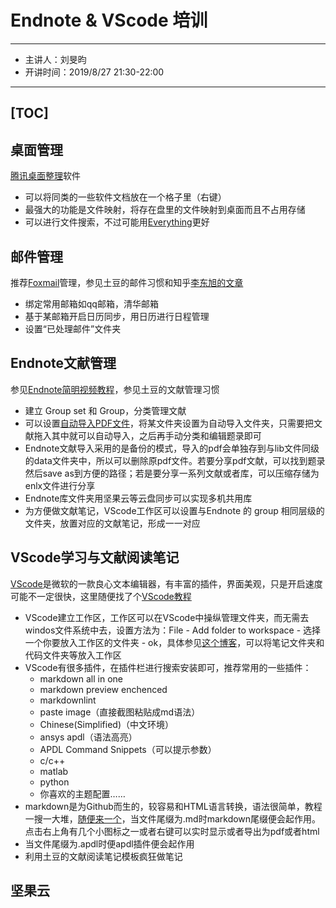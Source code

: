 # Endnote & VScode 培训

---
* 主讲人：刘旻昀
* 开讲时间：2019/8/27 21:30-22:00
---

[TOC]
---
## 桌面管理
[腾讯桌面整理](https://pc.qq.com/detail/5/detail_23125.html)软件
- 可以将同类的一些软件文档放在一个格子里（右键）
- 最强大的功能是文件映射，将存在盘里的文件映射到桌面而且不占用存储
- 可以进行文件搜索，不过可能用[Everything](https://www.voidtools.com/)更好


## 邮件管理
推荐[Foxmail](https://www.foxmail.com/)管理，参见土豆的邮件习惯和知乎[李东旭的文章](https://www.zhihu.com/question/19600890/answer/48234606)
- 绑定常用邮箱如qq邮箱，清华邮箱
- 基于某邮箱开启日历同步，用日历进行日程管理
- 设置“已处理邮件”文件夹

## Endnote文献管理
参见[Endnote简明视频教程](https://pan.baidu.com/s/1PnB1g-NF8ptiUtg5JxzsjQ)，参见土豆的文献管理习惯
- 建立 Group set 和 Group，分类管理文献
- 可以设置[自动导入PDF文件](https://jingyan.baidu.com/article/3c343ff7a5ef580d377963f8.html)，将某文件夹设置为自动导入文件夹，只需要把文献拖入其中就可以自动导入，之后再手动分类和编辑题录即可
- Endnote文献导入采用的是备份的模式，导入的pdf会单独存到与lib文件同级的data文件夹中，所以可以删除原pdf文件。若要分享pdf文献，可以找到题录然后save as到方便的路径；若是要分享一系列文献或者库，可以压缩存储为enlx文件进行分享
- Endnote库文件夹用坚果云等云盘同步可以实现多机共用库
- 为方便做文献笔记，VScode工作区可以设置与Endnote 的 group 相同层级的文件夹，放置对应的文献笔记，形成一一对应

## VScode学习与文献阅读笔记
[VScode](https://code.visualstudio.com/)是微软的一款良心文本编辑器，有丰富的插件，界面美观，只是开启速度可能不一定很快，这里随便找了个[VScode教程](https://www.jianshu.com/p/11554732b323)

- VScode建立工作区，工作区可以在VScode中操纵管理文件夹，而无需去windos文件系统中去，设置方法为：File - Add folder to workspace - 选择一个你要放入工作区的文件夹 - ok，具体参见[这个博客](https://www.jianshu.com/p/25706af1f6a7)，可以将笔记文件夹和代码文件夹等放入工作区
- VScode有很多插件，在插件栏进行搜索安装即可，推荐常用的一些插件：
  - markdown all in one
  - markdown preview enchenced
  - markdownlint
  - paste image（直接截图粘贴成md语法）
  - Chinese(Simplified)（中文环境）
  - ansys apdl（语法高亮）
  - APDL Command Snippets（可以提示参数）
  - c/c++
  - matlab
  - python
  - 你喜欢的主题配置……
- markdown是为Github而生的，较容易和HTML语言转换，语法很简单，教程一搜一大堆，[随便来一个](https://www.jianshu.com/p/335db5716248)，当文件尾缀为.md时markdown尾缀便会起作用。点击右上角有几个小图标之一或者右键可以实时显示或者导出为pdf或者html
- 当文件尾缀为.apdl时便apdl插件便会起作用
- 利用土豆的文献阅读笔记模板疯狂做笔记
## 坚果云
